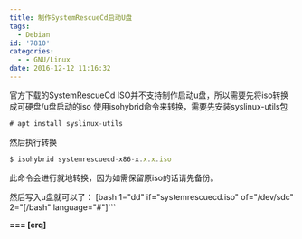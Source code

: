```yaml
---
title: 制作SystemRescueCd启动U盘
tags:
  - Debian
id: '7810'
categories:
  - - GNU/Linux
date: 2016-12-12 11:16:32
---
```



<!-- more -->
官方下载的SystemRescueCd ISO并不支持制作启动u盘，所以需要先将iso转换成可硬盘/u盘启动的iso
使用isohybrid命令来转换，需要先安装syslinux-utils包
```js
# apt install syslinux-utils 
```
然后执行转换
```js
$ isohybrid systemrescuecd-x86-x.x.x.iso
```
此命令会进行就地转换，因为如需保留原iso的话请先备份。

然后写入u盘就可以了：
\[bash 1="dd" if="systemrescuecd.iso" of="/dev/sdc" 2="\[/bash" language="#"\]```

**\===
\[erq\]**